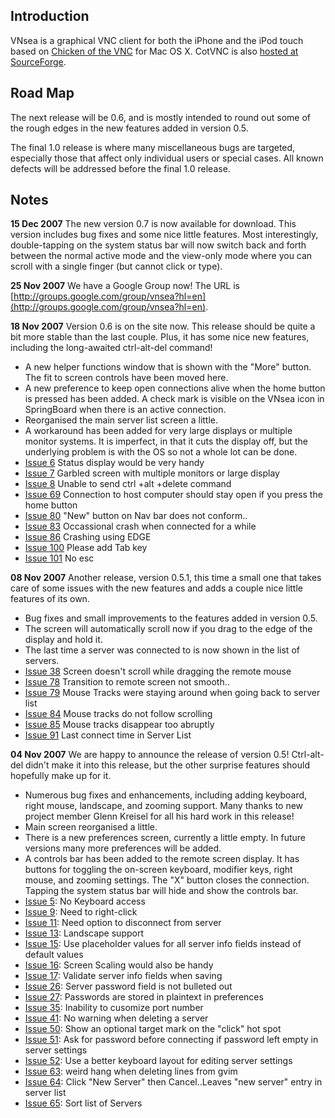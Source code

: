 ## Introduction ##
VNsea is a graphical VNC client for both the iPhone and the iPod touch based on [Chicken of the VNC](http://www.geekspiff.com/software/cotvnc/) for Mac OS X. CotVNC is also [hosted at SourceForge](http://sourceforge.net/projects/cotvnc/).

## Road Map ##
The next release will be 0.6, and is mostly intended to round out some of the rough edges in the new features added in version 0.5.

The final 1.0 release is where many miscellaneous bugs are targeted, especially those that affect only individual users or special cases. All known defects will be addressed before the final 1.0 release.

## Notes ##
**15 Dec 2007** The new version 0.7 is now available for download. This version includes bug fixes and some nice little features. Most interestingly, double-tapping on the system status bar will now switch back and forth between the normal active mode and the view-only mode where you can scroll with a single finger (but cannot click or type).

**25 Nov 2007** We have a Google Group now! The URL is [http://groups.google.com/group/vnsea?hl=en](http://groups.google.com/group/vnsea?hl=en).

**18 Nov 2007** Version 0.6 is on the site now. This release should be quite a bit more stable than the last couple. Plus, it has some nice new features, including the long-awaited ctrl-alt-del command!
  * A new helper functions window that is shown with the "More" button. The fit to screen controls have been moved here.
  * A new preference to keep open connections alive when the home button is pressed has been added. A check mark is visible on the VNsea icon in SpringBoard when there is an active connection.
  * Reorganised the main server list screen a little.
  * A workaround has been added for very large displays or multiple monitor systems. It is imperfect, in that it cuts the display off, but the underlying problem is with the OS so not a whole lot can be done.
  * [Issue 6](https://code.google.com/p/vnsea/issues/detail?id=6) Status display would be very handy
  * [Issue 7](https://code.google.com/p/vnsea/issues/detail?id=7) Garbled screen with multiple monitors or large display
  * [Issue 8](https://code.google.com/p/vnsea/issues/detail?id=8) Unable to send ctrl +alt +delete command
  * [Issue 69](https://code.google.com/p/vnsea/issues/detail?id=69) Connection to host computer should stay open if you press the home button
  * [Issue 80](https://code.google.com/p/vnsea/issues/detail?id=80) "New" button on Nav bar does not conform..
  * [Issue 83](https://code.google.com/p/vnsea/issues/detail?id=83) Occassional crash when connected for a while
  * [Issue 86](https://code.google.com/p/vnsea/issues/detail?id=86) Crashing using EDGE
  * [Issue 100](https://code.google.com/p/vnsea/issues/detail?id=100) Please add Tab key
  * [Issue 101](https://code.google.com/p/vnsea/issues/detail?id=101) No esc

**08 Nov 2007** Another release, version 0.5.1, this time a small one that takes care of some issues with the new features and adds a couple nice little features of its own.
  * Bug fixes and small improvements to the features added in version 0.5.
  * The screen will automatically scroll now if you drag to the edge of the display and hold it.
  * The last time a server was connected to is now shown in the list of servers.
  * [Issue 38](https://code.google.com/p/vnsea/issues/detail?id=38) Screen doesn't scroll while dragging the remote mouse
  * [Issue 78](https://code.google.com/p/vnsea/issues/detail?id=78) Transition to remote screen not smooth..
  * [Issue 79](https://code.google.com/p/vnsea/issues/detail?id=79) Mouse Tracks were staying around when going back to server list
  * [Issue 84](https://code.google.com/p/vnsea/issues/detail?id=84) Mouse tracks do not follow scrolling
  * [Issue 85](https://code.google.com/p/vnsea/issues/detail?id=85) Mouse tracks disappear too abruptly
  * [Issue 91](https://code.google.com/p/vnsea/issues/detail?id=91) Last connect time in Server List

**04 Nov 2007** We are happy to announce the release of version 0.5! Ctrl-alt-del didn't make it into this release, but the other surprise features should hopefully make up for it.
  * Numerous bug fixes and enhancements, including adding keyboard, right mouse, landscape, and zooming support. Many thanks to new project member Glenn Kreisel for all his hard work in this release!
  * Main screen reorganised a little.
  * There is a new preferences screen, currently a little empty. In future versions many more preferences will be added.
  * A controls bar has been added to the remote screen display. It has buttons for toggling the on-screen keyboard, modifier keys, right mouse, and zooming settings. The "X" button closes the connection. Tapping the system status bar will hide and show the controls bar.
  * [Issue 5](https://code.google.com/p/vnsea/issues/detail?id=5): No Keyboard access
  * [Issue 9](https://code.google.com/p/vnsea/issues/detail?id=9): Need to right-click
  * [Issue 11](https://code.google.com/p/vnsea/issues/detail?id=11): Need option to disconnect from server
  * [Issue 13](https://code.google.com/p/vnsea/issues/detail?id=13): Landscape support
  * [Issue 15](https://code.google.com/p/vnsea/issues/detail?id=15): Use placeholder values for all server info fields instead of default values
  * [Issue 16](https://code.google.com/p/vnsea/issues/detail?id=16): Screen Scaling would also be handy
  * [Issue 17](https://code.google.com/p/vnsea/issues/detail?id=17): Validate server info fields when saving
  * [Issue 26](https://code.google.com/p/vnsea/issues/detail?id=26): Server password field is not bulleted out
  * [Issue 27](https://code.google.com/p/vnsea/issues/detail?id=27): Passwords are stored in plaintext in preferences
  * [Issue 35](https://code.google.com/p/vnsea/issues/detail?id=35): Inability to cusomize port number
  * [Issue 41](https://code.google.com/p/vnsea/issues/detail?id=41): No warning when deleting a server
  * [Issue 50](https://code.google.com/p/vnsea/issues/detail?id=50): Show an optional target mark on the "click" hot spot
  * [Issue 51](https://code.google.com/p/vnsea/issues/detail?id=51): Ask for password before connecting if password left empty in server settings
  * [Issue 52](https://code.google.com/p/vnsea/issues/detail?id=52): Use a better keyboard layout for editing server settings
  * [Issue 63](https://code.google.com/p/vnsea/issues/detail?id=63): weird hang when deleting lines from gvim
  * [Issue 64](https://code.google.com/p/vnsea/issues/detail?id=64): Click "New Server" then Cancel..Leaves "new server" entry in server list
  * [Issue 65](https://code.google.com/p/vnsea/issues/detail?id=65): Sort list of Servers
